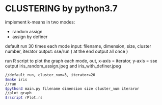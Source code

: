 # CLUSTERING by python3.7

implement k-means in two modes:
- random assign
- assign by definer

default run 30 times each mode
input: filename, dimension, size, cluster number, iterator
output: sse/run ( at the end output all once )

run R script to plot the graph each mode, out, x-axis = iterator, y-axis = sse
output iris_random_assign.jpeg and iris_with_definer.jpeg

```bash
//default run, cluster_num=3, iterator=20
$make iris
//run
$python3 main.py filename dimension size cluster_num iteraror
//plot graph
$rscript rPlot.rs
```
